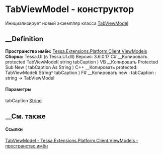 # TabViewModel - конструктор
Инициализирует новый экземпляр класса
[TabViewModel](T_Tessa_Extensions_Platform_Client_ViewModels_TabViewModel.htm)
##  __Definition
 **Пространство имён:**
[Tessa.Extensions.Platform.Client.ViewModels](N_Tessa_Extensions_Platform_Client_ViewModels.htm)  
 **Сборка:** Tessa.UI (в Tessa.UI.dll) Версия: 3.6.0.17
C# __Копировать
     protected TabViewModel(
    	string tabCaption
    )
VB __Копировать
     Protected Sub New ( 
    	tabCaption As String
    )
C++ __Копировать
     protected:
    TabViewModel(
    	String^ tabCaption
    )
F# __Копировать
     new : 
            tabCaption : string -> TabViewModel
#### Параметры
tabCaption [String](https://learn.microsoft.com/dotnet/api/system.string)
## __См. также
#### Ссылки
[TabViewModel -
](T_Tessa_Extensions_Platform_Client_ViewModels_TabViewModel.htm)
[Tessa.Extensions.Platform.Client.ViewModels - пространство
имён](N_Tessa_Extensions_Platform_Client_ViewModels.htm)
